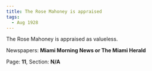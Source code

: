 ```yaml
---  
title: The Rose Mahoney is appraised  
tags:  
  - Aug 1928  
---  
```

  
The Rose Mahoney is appraised as valueless.  
  
Newspapers: **Miami Morning News or The Miami Herald**  
  
Page: **11**, Section: **N/A** 

